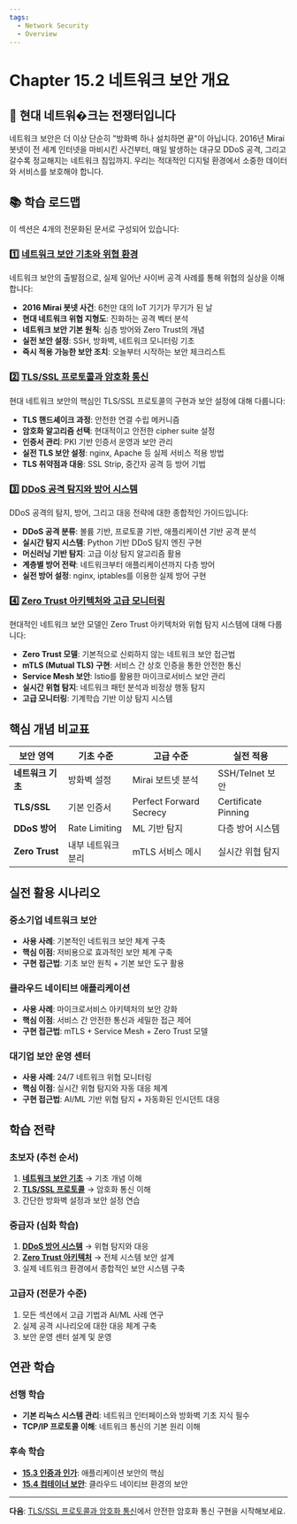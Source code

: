 ```yaml
---
tags:
  - Network Security
  - Overview
---
```


# Chapter 15.2 네트워크 보안 개요

## 🎯 현대 네트워�크는 전쟁터입니다

네트워크 보안은 더 이상 단순히 "방화벽 하나 설치하면 끝"이 아닙니다. 2016년 Mirai 봇넷이 전 세계 인터넷을 마비시킨 사건부터, 매일 발생하는 대규모 DDoS 공격, 그리고 갈수록 정교해지는 네트워크 침입까지. 우리는 적대적인 디지털 환경에서 소중한 데이터와 서비스를 보호해야 합니다.

## 📚 학습 로드맵

이 섹션은 4개의 전문화된 문서로 구성되어 있습니다:

### 1️⃣ [네트워크 보안 기초와 위협 환경](02a-network-fundamentals.md)

네트워크 보안의 출발점으로, 실제 일어난 사이버 공격 사례를 통해 위협의 실상을 이해합니다:

- **2016 Mirai 봇넷 사건**: 6천만 대의 IoT 기기가 무기가 된 날
- **현대 네트워크 위협 지형도**: 진화하는 공격 벡터 분석
- **네트워크 보안 기본 원칙**: 심층 방어와 Zero Trust의 개념
- **실전 보안 설정**: SSH, 방화벽, 네트워크 모니터링 기초
- **즉시 적용 가능한 보안 조치**: 오늘부터 시작하는 보안 체크리스트

### 2️⃣ [TLS/SSL 프로토콜과 암호화 통신](02b-tls-protocols.md)

현대 네트워크 보안의 핵심인 TLS/SSL 프로토콜의 구현과 보안 설정에 대해 다룹니다:

- **TLS 핸드셰이크 과정**: 안전한 연결 수립 메커니즘
- **암호화 알고리즘 선택**: 현대적이고 안전한 cipher suite 설정
- **인증서 관리**: PKI 기반 인증서 운영과 보안 관리
- **실전 TLS 보안 설정**: nginx, Apache 등 실제 서비스 적용 방법
- **TLS 취약점과 대응**: SSL Strip, 중간자 공격 등 방어 기법

### 3️⃣ [DDoS 공격 탐지와 방어 시스템](02c-ddos-defense.md)

DDoS 공격의 탐지, 방어, 그리고 대응 전략에 대한 종합적인 가이드입니다:

- **DDoS 공격 분류**: 볼륨 기반, 프로토콜 기반, 애플리케이션 기반 공격 분석
- **실시간 탐지 시스템**: Python 기반 DDoS 탐지 엔진 구현
- **머신러닝 기반 탐지**: 고급 이상 탐지 알고리즘 활용
- **계층별 방어 전략**: 네트워크부터 애플리케이션까지 다층 방어
- **실전 방어 설정**: nginx, iptables를 이용한 실제 방어 구현

### 4️⃣ [Zero Trust 아키텍처와 고급 모니터링](02d-zero-trust-monitoring.md)

현대적인 네트워크 보안 모델인 Zero Trust 아키텍처와 위협 탐지 시스템에 대해 다룹니다:

- **Zero Trust 모델**: 기본적으로 신뢰하지 않는 네트워크 보안 접근법
- **mTLS (Mutual TLS) 구현**: 서비스 간 상호 인증을 통한 안전한 통신
- **Service Mesh 보안**: Istio를 활용한 마이크로서비스 보안 관리
- **실시간 위협 탐지**: 네트워크 패턴 분석과 비정상 행동 탐지
- **고급 모니터링**: 기계학습 기반 이상 탐지 시스템

## 핵심 개념 비교표

| 보안 영역 | 기초 수준 | 고급 수준 | 실전 적용 |
|------------|----------|----------|----------|
| **네트워크 기초** | 방화벽 설정 | Mirai 보트넷 분석 | SSH/Telnet 보안 |
| **TLS/SSL** | 기본 인증서 | Perfect Forward Secrecy | Certificate Pinning |
| **DDoS 방어** | Rate Limiting | ML 기반 탐지 | 다층 방어 시스템 |
| **Zero Trust** | 내부 네트워크 분리 | mTLS 서비스 메시 | 실시간 위협 탐지 |

## 실전 활용 시나리오

### 중소기업 네트워크 보안

- **사용 사례**: 기본적인 네트워크 보안 체계 구축
- **핵심 이점**: 저비용으로 효과적인 보안 체계 구축
- **구현 접근법**: 기초 보안 원칙 + 기본 보안 도구 활용

### 클라우드 네이티브 애플리케이션

- **사용 사례**: 마이크로서비스 아키텍처의 보안 강화
- **핵심 이점**: 서비스 간 안전한 통신과 세밀한 접근 제어
- **구현 접근법**: mTLS + Service Mesh + Zero Trust 모델

### 대기업 보안 운영 센터

- **사용 사례**: 24/7 네트워크 위협 모니터링
- **핵심 이점**: 실시간 위협 탐지와 자동 대응 체계
- **구현 접근법**: AI/ML 기반 위협 탐지 + 자동화된 인시던트 대응

## 학습 전략

### 초보자 (추천 순서)

1. [**네트워크 보안 기초**](02a-network-fundamentals.md) → 기초 개념 이해
2. [**TLS/SSL 프로토콜**](02b-tls-protocols.md) → 암호화 통신 이해
3. 간단한 방화벽 설정과 보안 설정 연습

### 중급자 (심화 학습)

1. [**DDoS 방어 시스템**](02c-ddos-defense.md) → 위협 탐지와 대응
2. [**Zero Trust 아키텍처**](02d-zero-trust-monitoring.md) → 전체 시스템 보안 설계
3. 실제 네트워크 환경에서 종합적인 보안 시스템 구축

### 고급자 (전문가 수준)

1. 모든 섹션에서 고급 기법과 AI/ML 사례 연구
2. 실제 공격 시나리오에 대한 대응 체계 구축
3. 보안 운영 센터 설계 및 운영

## 연관 학습

### 선행 학습

- **기본 리눅스 시스템 관리**: 네트워크 인터페이스와 방화벽 기초 지식 필수
- **TCP/IP 프로토콜 이해**: 네트워크 통신의 기본 원리 이해

### 후속 학습

- **[15.3 인증과 인가](03-authentication-authorization.md)**: 애플리케이션 보안의 핵심
- **[15.4 컴테이너 보안](04-container-security.md)**: 클라우드 네이티브 환경의 보안

---

**다음**: [TLS/SSL 프로토콜과 암호화 통신](02b-tls-protocols.md)에서 안전한 암호화 통신 구현을 시작해보세요.

